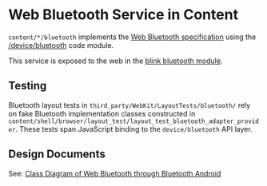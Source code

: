 # Web Bluetooth Service in Content

`content/*/bluetooth` implements the [Web Bluetooth specification]
using the [/device/bluetooth] code module.

This service is exposed to the web in the [blink bluetooth module].

[Web Bluetooth specification]: https://webbluetoothcg.github.io/web-bluetooth/
[/device/bluetooth]: /device/bluetooth
[blink bluetooth module]: /third_party/WebKit/Source/modules/bluetooth/


## Testing

Bluetooth layout tests in `third_party/WebKit/LayoutTests/bluetooth/` rely on
fake Bluetooth implementation classes constructed in
`content/shell/browser/layout_test/layout_test_bluetooth_adapter_provider`.
These tests span JavaScript binding to the `device/bluetooth` API layer.


## Design Documents

See: [Class Diagram of Web Bluetooth through Bluetooth Android][Class]

[Class]: https://sites.google.com/a/chromium.org/dev/developers/design-documents/bluetooth-design-docs/web-bluetooth-through-bluetooth-android-class-diagram

